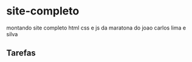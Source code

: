 # site-completo
montando site completo html css e js da maratona do joao carlos lima e silva
## Tarefas